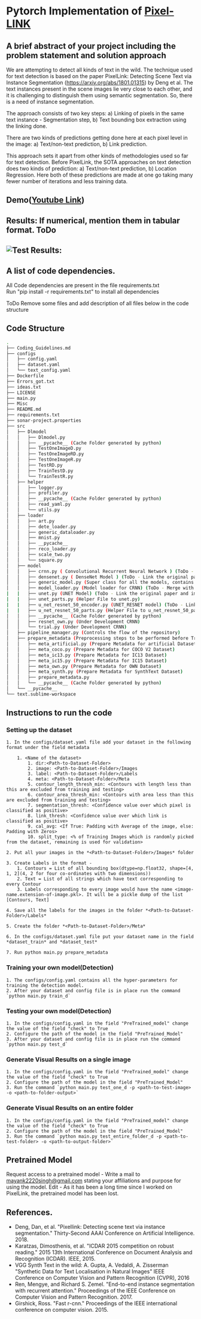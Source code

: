 # Pytorch Implementation of [Pixel-LINK](https://arxiv.org/pdf/1801.01315.pdf)

## A brief abstract of your project including the problem statement and solution approach

We are attempting to detect all kinds of text in the wild. The technique used for text detection is based on the paper PixelLink: Detecting Scene Text via Instance Segmentation (https://arxiv.org/abs/1801.01315) by Deng et al. The text instances present in the scene images lie very close to each other, and it is challenging to distinguish them using semantic segmentation. So, there is a need of instance segmentation. 

The approach consists of two key steps: 
a) Linking of pixels in the same text instance - Segmentation step, 
b) Text bounding box extraction using the linking done.

There are two kinds of predictions getting done here at each pixel level in the image: 
a) Text/non-text prediction, 
b) Link prediction.

This approach sets it apart from other kinds of methodologies used so far for text detection. Before PixelLink, the SOTA approaches on text detection does two kinds of prediction: a) Text/non-text prediction, b) Location Regression. Here both of these predictions are made at one go taking many fewer number of iterations and less training data.

## Demo([Youtube Link](https://www.youtube.com/watch?v=3d3J0kH3u6c))

## Results: If numerical, mention them in tabular format. ToDo

## ![Test Results:](Aesthetics/output.png "Result on some Documents")

## A list of code dependencies.

All Code dependencies are present in the file requirements.txt<br/>
Run "pip install -r requirements.txt" to install all dependencies

ToDo Remove some files and add description of all files below in the code structure
## Code Structure
```bash
.
├── Coding_Guidelines.md
├── configs
│   ├── config.yaml
│   ├── dataset.yaml
│   └── text_config.yaml
├── Dockerfile
├── Errors_got.txt
├── ideas.txt
├── LICENSE
├── main.py
├── Misc
├── README.md
├── requirements.txt
├── sonar-project.properties
├── src
│   ├── Dlmodel
│   │   ├── Dlmodel.py
│   │   ├── __pycache__ (Cache Folder generated by python)
│   │   ├── TestOneImageD.py
│   │   ├── TestOneImageRD.py
│   │   ├── TestOneImageR.py
│   │   ├── TestRD.py
│   │   ├── TrainTestD.py
│   │   └── TrainTestR.py
│   ├── helper
│   │   ├── logger.py
│   │   ├── profiler.py
│   │   ├── __pycache__ (Cache Folder generated by python)
│   │   ├── read_yaml.py
│   │   └── utils.py
│   ├── loader
│   │   ├── art.py
│   │   ├── dete_loader.py
│   │   ├── generic_dataloader.py
│   │   ├── mnist.py
│   │   ├── __pycache__
│   │   ├── reco_loader.py
│   │   ├── scale_two.py
│   │   └── square.py
│   ├── model
│   │   ├── crnn.py ( Convolutional Recurrent Neural Network ) (ToDo - Link the original paper and implementation)
│   │   ├── densenet.py ( DenseNet Model ) (ToDo - Link the original paper and implementation)
│   │   ├── generic_model.py (Super class for all the models, contains basic functions)
│   │   ├── model_loader.py (Model loader for CRNN) (ToDo - Merge with CRNN.py)
|   |   ├── unet.py (UNET Model) (ToDo - Link the original paper and implementation) 
|   |   ├── unet_parts.py (Helper File to unet.py)
|   |   ├── u_net_resnet_50_encoder.py (UNET_RESNET model) (ToDo - Link the original paper and implementation)
|   |   ├── u_net_resnet_50_parts.py (Helper File to u_net_resnet_50_parts.py)
│   │   ├── __pycache__ (Cache Folder generated by python)
│   │   ├── resnet_own.py (Under Development CRNN)
│   │   └── trial.py (Under Development CRNN)
│   ├── pipeline_manager.py (Controls the flow of the repository)
│   ├── prepare_metadata (Preprocessing steps to be performed before Training/Testing
│   │   ├── meta_artificial.py (Prepare Metadata for artificial Dataset)
│   │   ├── meta_coco.py (Prepare Metadata for COCO V2 Dataset)
│   │   ├── meta_ic13.py (Prepare Metadata for IC13 Dataset)
│   │   ├── meta_ic15.py (Prepare Metadata for IC15 Dataset)
│   │   ├── meta_own.py (Prepare Metadata for OWN Dataset)
│   │   ├── meta_synth.py (Prepare Metadata for SynthText Dataset)
│   │   ├── prepare_metadata.py
│   │   └── __pycache__ (Cache Folder generated by python)
│   └── __pycache__
└── text.sublime-workspace
```

## Instructions to run the code

### Setting up the dataset

	1. In the configs/dataset.yaml file add your dataset in the following format under the field metadata

		1. <Name of the dataset>
			1. dir:<Path-to-Dataset-Folder> 
			2. image: <Path-to-Dataset-Folder>/Images
			3. label: <Path-to-Dataset-Folder>/Labels
			4. meta: <Path-to-Dataset-Folder>/Meta
			5. contour_length_thresh_min: <Contours with length less than this are excluded from training and testing>
			6. contour_area_thresh_min: <Contours with area less than this are excluded from training and testing>
			7. segmentation_thresh: <Confidence value over which pixel is classified as positive>
    		8. link_thresh: <Confidence value over which link is classified as positive>
    		9. cal_avg: <If True: Padding with Average of the image, else: Padding with Zeros>
    		10. split_type: <% of Training Images which is randomly picked from the dataset, remaining is used for validation>

	2. Put all your images in the *<Path-to-Dataset-Folder>/Images* folder

	3. Create Labels in the format - 
		1. Contours = List of all bounding box(dtype=np.float32, shape=[4, 1, 2](4, 2 for four co-ordinates with two dimensions))
		2. Text = List of all strings which have text corresponding to every Contour
		3. Labels corresponding to every image would have the name <image-name.extension-of-image.pkl>. It will be a pickle dump of the list [Contours, Text]

	4. Save all the labels for the images in the folder *<Path-to-Dataset-Folder>/Labels*

	5. Create the folder *<Path-to-Dataset-Folder>/Meta*

	6. In the configs/dataset.yaml file put your dataset name in the field *dataset_train* and *dataset_test*

	7. Run python main.py prepare_metadata

### Training your own model(Detection)
	
	1. The configs/config.yaml contains all the hyper-parameters for training the detection model.
	2. After your dataset and config file is in place run the command `python main.py train_d`

### Testing your own model(Detection)
	
	1. In the configs/config.yaml in the field "PreTrained_model" change the value of the field "check" to True
	2. Configure the path of the model in the field "PreTrained_Model"
	3. After your dataset and config file is in place run the command `python main.py test_d`

### Generate Visual Results on a single image

	1. In the configs/config.yaml in the field "PreTrained_model" change the value of the field "check" to True
	2. Configure the path of the model in the field "PreTrained_Model"
	3. Run the command `python main.py test_one_d -p <path-to-test-image> -o <path-to-folder-output>`

### Generate Visual Results on an entire folder

	1. In the configs/config.yaml in the field "PreTrained_model" change the value of the field "check" to True
	2. Configure the path of the model in the field "PreTrained_Model"
	3. Run the command `python main.py test_entire_folder_d -p <path-to-test-folder> -o <path-to-output-folder>`

## Pretrained Model
	
Request access to a pretrained model - Write a mail to mayank2220singh@gmail.com stating your affiliations and purpose for using the model.
Edit - As it has been a long time since I worked on PixelLink, the pretrained model has been lost.

## References.
* Deng, Dan, et al. "Pixellink: Detecting scene text via instance segmentation." Thirty-Second AAAI Conference on Artificial Intelligence. 2018.
* Karatzas, Dimosthenis, et al. "ICDAR 2015 competition on robust reading." 2015 13th International Conference on Document Analysis and Recognition (ICDAR). IEEE, 2015.
* VGG Synth Text in the wild: A. Gupta, A. Vedaldi, A. Zisserman "Synthetic Data for Text Localisation in Natural Images" IEEE Conference on Computer Vision and Pattern Recognition (CVPR), 2016
* Ren, Mengye, and Richard S. Zemel. "End-to-end instance segmentation with recurrent attention." Proceedings of the IEEE Conference on Computer Vision and Pattern Recognition. 2017.
* Girshick, Ross. "Fast r-cnn." Proceedings of the IEEE international conference on computer vision. 2015.
